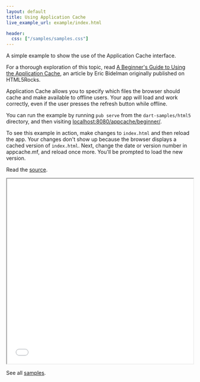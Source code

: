 ```yaml
---
layout: default
title: Using Application Cache
live_example_url: example/index.html

header:
  css: ["/samples/samples.css"]
---
```


A simple example to show the use of the Application Cache interface.

For a thorough exploration of this topic, read
[A Beginner's Guide to Using the Application
Cache](http://www.html5rocks.com/en/tutorials/appcache/beginner/),
an article by Eric Bidelman originally published on HTML5Rocks.

Application Cache allows you to specify which files the browser should cache
and make available to offline users. Your app will
load and work correctly, even if the user presses the refresh button while
offline.

You can run the example by running `pub serve` from the `dart-samples/html5`
directory, and then visiting 
[localhost:8080/appcache/beginner/](http://localhost:8080/appcache/beginner/).

To see this example in action, make changes to `index.html` and then reload
the app. Your changes don't show up because the browser displays a cached
version of `index.html`. Next, change the date or version number in
appcache.mf, and reload once more. You'll be prompted to load the new version.

Read the
[source](https://github.com/dart-lang/dart-samples/tree/master/html5/web/appcache/beginner).

<iframe class="running-app-frame"
        style="height:500px;width:100%;"
        src="{{page.live_example_url}}">
</iframe>

See all [samples](/samples/).
